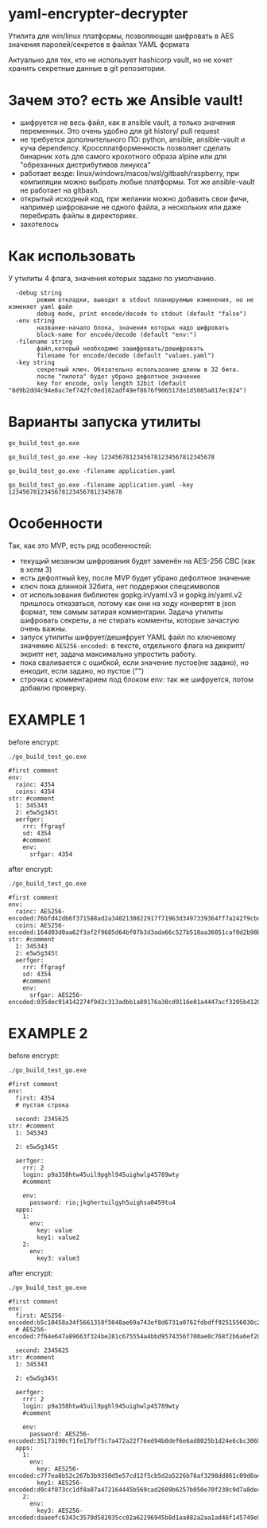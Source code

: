 # yaml-encrypter-decrypter

Утилита для win/linux платформы, позволяющая шифровать в AES значения паролей/секретов в файлах YAML формата

Актуально для тех, кто не использует hashicorp vault, но не хочет хранить секретные данные в git репозитории.


# Зачем это? есть же Ansible vault!
- шифруется не весь файл, как в ansible vault, а только значения переменных. Это очень удобно для git history/ pull request
- не требуется дополнительного ПО: python, ansible, ansible-vault и куча dependency. Кроссплатформенность позволяет сделать бинарник хоть для самого крохотного образа alpine или для "обрезанных дистрибутивов линукса"
- работает везде: linux/windows/macos/wsl/gitbash/raspberry, при компиляции можно выбрать любые платформы. Тот же ansible-vault не работает на gitbash.
- открытый исходный код, при желании можно добавить свои фичи, например шифрование не одного файла, а нескольких или даже перебирать файлы в директориях.
- захотелось



# Как использовать
У утилиты 4 флага, значения которых задано по умолчанию.
```
  -debug string
        режим откладки, выводит в stdout планируемые изменения, но не изменяет yaml файл
        debug mode, print encode/decode to stdout (default "false")
  -env string
        название-начало блока, значения которых надо шифровать
        block-name for encode/decode (default "env:")
  -filename string
        файл,который необходимо зашифровать/дешифровать
        filename for encode/decode (default "values.yaml")
  -key string
        секретный ключ. Обязательно использоание длины в 32 бита.
        после "пилота" будет убрано дефолтное значение
        key for encode, only length 32bit (default "8d9b2dd4c94e8ac7ef742fc0ed162adf49ef8676f906517de1d5085a817ec824")
```

# Варианты запуска утилиты
`go_build_test_go.exe`

`go_build_test_go.exe -key 12345678123456781234567812345678`

`go_build_test_go.exe -filename application.yaml`

`go_build_test_go.exe -filename application.yaml -key 12345678123456781234567812345678`

# Особенности 
Так, как это MVP, есть ряд особенностей:
- текущий мезанизм шифрования будет заменён на AES-256 CBC (как в хелм 3)
- есть дефолтный key, после MVP будет убрано дефолтное значение
- ключ пока длинной 32бита, нет поддержки спецсимволов
- от использования библиотек gopkg.in/yaml.v3 и gopkg.in/yaml.v2 пришлось отказаться, потому как они на ходу конвертят в json формат, тем самым затирая комментарии. Задача утилиты шифровать секреты, а не стирать комменты, которые зачастую очень важны.
- запуск утилиты шифрует/дешифрует YAML файл по ключевому значению `AES256-encoded:` в тексте, отдельного флага на декрипт/экрипт нет, задача максимально упростить работу.
- пока сваливается с ошибкой, если значение пустое(не задано), но енкодит, если задано, но пустое ("")
- строчка с комментарием под блоком env: так же шифруется, потом добавлю проверку.

# EXAMPLE 1

before encrypt:

`./go_build_test_go.exe`
```
#first comment
env:
  rainc: 4354
  coins: 4354
str: #comment
  1: 345343
  2: e5w5g345t
  aerfger:
    rrr: ffgragf
    sd: 4354
    #comment
    env:
      srfgar: 4354

```

after encrypt:

`./go_build_test_go.exe`
```
#first comment
env:
  rainc: AES256-encoded:76bfd42db6f371588ad2a3402130822917f71963d3497339364ff7a242f9cbcd
  coins: AES256-encoded:164d03d0aa62f3af2f9685d64bf07b3d3ada66c527b518aa36051caf0d2b98b3
str: #comment
  1: 345343
  2: e5w5g345t
  aerfger:
    rrr: ffgragf
    sd: 4354
    #comment
    env:
      srfgar: AES256-encoded:035dec914142274f9d2c313adbb1a89176a38cd9116e01a4447acf3205b4120b

```

# EXAMPLE 2
before encrypt:

`./go_build_test_go.exe`
```
#first comment
env:
  first: 4354
  # пустая строка

  second: 2345625
str: #comment
  1: 345343

  2: e5w5g345t

  aerfger:
    rrr: 2
    login: p9a358htw45uil9pghl945uighwlp45789wty
    #comment

    env:
      password: rio;jkghertuilgyh5uighsa0459tu4
  apps:
    1:
      env:
        key: value
        key1: value2
    2:
      env:
        key3: value3
```

after encrypt:

`./go_build_test_go.exe`
```
#first comment
env:
  first: AES256-encoded:b5c10458a34f5661358f5048ae69a743ef8d6731a0762fdbdff9251556030c25
  # AES256-encoded:7f64e647a89663f324be281c675554a4bbd9574356f700ae0c768f2b6a6ef20eb286f871a977dacd

  second: 2345625
str: #comment
  1: 345343

  2: e5w5g345t

  aerfger:
    rrr: 2
    login: p9a358htw45uil9pghl945uighwlp45789wty
    #comment

    env:
      password: AES256-encoded:35173190cf1fe17bff5c7a472a22f76ed94b0def6e6ad8025b1d24e6cbc306945702b8d5724c8dec26c6001f8d383879dfd10e32bf0e5064db20a7
  apps:
    1:
      env:
        key: AES256-encoded:c7f7ea8b52c267b3b9350d5e57cd12f5cb5d2a5226b78af3298dd861c09d0a44a2
        key1: AES256-encoded:d0c4f073cc1df8a87a472164445b569cad2609b6257b050e70f230c9d7a8de44818f
    2:
      env:
        key3: AES256-encoded:daaeefc6343c3570d582035cc02a62296945b8d1aa882a2aa1ad46f145749e92d9dd
```